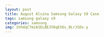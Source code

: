 ```yaml
---
layout: post
title: August Alsina Samsung Galaxy S9 Case
tags: samsung galaxy s9
categories: samsung
img: 1hhdqC7mi81ELBEJV8qES6s_OLrJSDs-y
---
```

